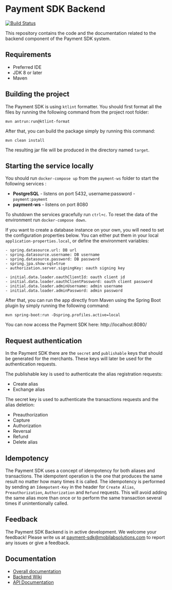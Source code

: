 # Payment SDK Backend
[![Build Status](https://travis-ci.com/mobilabsolutions/payment-sdk-backend-open.svg?token=eZip4D1t6wvFGqNxU2ki&branch=master)](https://travis-ci.com/mobilabsolutions/payment-sdk-backend-open)

This repository contains the code and the documentation related to the backend component of the Payment SDK system. 

## Requirements

- Preferred IDE
- JDK 8 or later
- Maven

## Building the project

The Payment SDK is using `ktlint` formatter. You should first format all the files by running the following command from the project root folder:
```
mvn antrun:run@ktlint-format
```

After that, you can build the package simply by running this command:

```
mvn clean install
```

The resulting jar file will be produced in the directory named `target`.

## Starting the service locally

You should run `docker-compose up` from the `payment-ws` folder to start the following services :
- **PostgreSQL** - listens on port 5432, username:password - `payment:payment`
- **payment-ws** - listens on port 8080

To shutdown the services gracefully run `ctrl+c`. To reset the data of the environment run `docker-compose down`.

If you want to create a database instance on your own, you will need to set the configuration properties below. You can either put them in your local `application-properties.local`, or define the environment variables:

```
- spring.datasource.url: DB url
- spring.datasource.username: DB username
- spring.datasource.password: DB password
- spring.jpa.show-sql=true
- authorization.server.signingKey: oauth signing key
  
- initial.data.loader.oauthClientId: oauth client id
- initial.data.loader.oauthClientPassword: oauth client password
- initial.data.loader.adminUsername: admin username
- initial.data.loader.adminPassword: admin password
```
 
After that, you can run the app directly from Maven using the Spring Boot plugin by simply running the following command:

```
mvn spring-boot:run -Dspring.profiles.active=local
```

You can now access the Payment SDK here: http://localhost:8080/ 

## Request authentication

In the Payment SDK there are the `secret` and `publishable` keys that should be generated for the merchants. These keys will later be used for the authentication requests.

The publishable key is used to authenticate the alias registration requests:
- Create alias
- Exchange alias

The secret key is used to authenticate the transactions requests and the alias deletion:
- Preauthorization
- Capture
- Authorization
- Reversal
- Refund
- Delete alias

## Idempotency

The Payment SDK uses a concept of idempotency for both aliases and transactions. The idempotent operation is the one that produces the same result no matter how many times it is called. The idempotency is performed by sending an `Idempotent-Key` in the header for `Create Alias`, `Preauthorization`, `Authorization` and `Refund` requests. This will avoid adding the same alias more than once or to perform the same transaction several times if unintentionally called.

## Feedback

The Payment SDK Backend is in active development. We welcome your feedback! Please write us at payment-sdk@mobilabsolutions.com to report any issues or give a feedback.

## Documentation

- [Overall documentation](https://github.com/mobilabsolutions/payment-sdk-wiki-open/wiki)
- [Backend Wiki](https://github.com/mobilabsolutions/payment-sdk-backend-open/wiki)
- [API Documentation](https://payment-dev.mblb.net/api/v1/swagger-ui.html)
